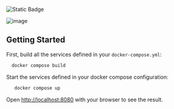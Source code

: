 ![Static Badge](https://img.shields.io/badge/build-npm-green)

![image](https://github.com/m-mourouh/Movie_app/assets/60442896/03c55853-7b53-4fd9-81ad-a97e7077f4fe)


## Getting Started

First, build all the services defined in your `docker-compose.yml`:
```bash
  docker compose build
```
 Start the services defined in your docker compose configuration:

```bash
   docker compose up
```

Open [http://localhost:8080](http://localhost:8080) with your browser to see the result.

